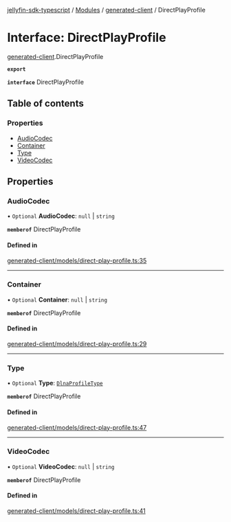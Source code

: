 [jellyfin-sdk-typescript](../README.md) / [Modules](../modules.md) / [generated-client](../modules/generated_client.md) / DirectPlayProfile

# Interface: DirectPlayProfile

[generated-client](../modules/generated_client.md).DirectPlayProfile

**`export`**

**`interface`** DirectPlayProfile

## Table of contents

### Properties

- [AudioCodec](generated_client.DirectPlayProfile.md#audiocodec)
- [Container](generated_client.DirectPlayProfile.md#container)
- [Type](generated_client.DirectPlayProfile.md#type)
- [VideoCodec](generated_client.DirectPlayProfile.md#videocodec)

## Properties

### AudioCodec

• `Optional` **AudioCodec**: ``null`` \| `string`

**`memberof`** DirectPlayProfile

#### Defined in

[generated-client/models/direct-play-profile.ts:35](https://github.com/thornbill/jellyfin-sdk-typescript/blob/c0c5b18/src/generated-client/models/direct-play-profile.ts#L35)

___

### Container

• `Optional` **Container**: ``null`` \| `string`

**`memberof`** DirectPlayProfile

#### Defined in

[generated-client/models/direct-play-profile.ts:29](https://github.com/thornbill/jellyfin-sdk-typescript/blob/c0c5b18/src/generated-client/models/direct-play-profile.ts#L29)

___

### Type

• `Optional` **Type**: [`DlnaProfileType`](../enums/generated_client.DlnaProfileType.md)

**`memberof`** DirectPlayProfile

#### Defined in

[generated-client/models/direct-play-profile.ts:47](https://github.com/thornbill/jellyfin-sdk-typescript/blob/c0c5b18/src/generated-client/models/direct-play-profile.ts#L47)

___

### VideoCodec

• `Optional` **VideoCodec**: ``null`` \| `string`

**`memberof`** DirectPlayProfile

#### Defined in

[generated-client/models/direct-play-profile.ts:41](https://github.com/thornbill/jellyfin-sdk-typescript/blob/c0c5b18/src/generated-client/models/direct-play-profile.ts#L41)
